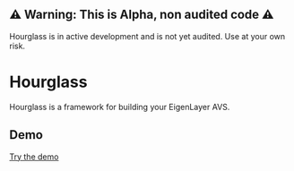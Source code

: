 ## ⚠️ Warning: This is Alpha, non audited code ⚠️
Hourglass is in active development and is not yet audited. Use at your own risk.


# Hourglass

Hourglass is a framework for building your EigenLayer AVS.


## Demo

[Try the demo](/demo)
